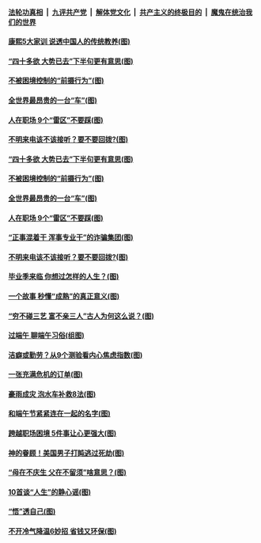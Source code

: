 ####  [法轮功真相](../../../../basic/blob/master/README.md?t=06271702) &nbsp;|&nbsp; [九评共产党](../../../../9ping.md/blob/master/README.md?t=06271702) &nbsp;|&nbsp; [解体党文化](../../../../jtdwh.md/blob/master/README.md?t=06271702)  &nbsp;|&nbsp; [共产主义的终极目的](../../../../gczydzjmd.md/blob/master/README.md?t=06271702) &nbsp;|&nbsp; [魔鬼在统治我们的世界](../../../../mgztzwmdsj.md/blob/master/README.md?t=06271702) 

#### [康熙5大家训 说透中国人的传统教养(图)](../pages/p8/937696.md?t=06271702) 

#### [“四十多欲 大势已去”下半句更有意思(图)](../pages/p8/937811.md?t=06271702) 

#### [不被困境控制的“前摄行为”(图)](../pages/p8/937145.md?t=06271702) 

#### [全世界最昂贵的一台“车”(图)](../pages/p8/937477.md?t=06271702) 

#### [人在职场 9个“雷区”不要踩(图)](../pages/p8/937766.md?t=06271702) 

#### [不明来电该不该接听？要不要回拨?(图)](../pages/p8/936929.md?t=06271702) 

#### [“四十多欲 大势已去”下半句更有意思(图)](../pages/p8/937811.md?t=06271702) 

#### [不被困境控制的“前摄行为”(图)](../pages/p8/937145.md?t=06271702) 

#### [全世界最昂贵的一台“车”(图)](../pages/p8/937477.md?t=06271702) 

#### [人在职场 9个“雷区”不要踩(图)](../pages/p8/937766.md?t=06271702) 

#### [“正事混着干 浑事专业干”的诈骗集团(图)](../pages/p8/937732.md?t=06271702) 

#### [不明来电该不该接听？要不要回拨?(图)](../pages/p8/936929.md?t=06271702) 

#### [毕业季来临 你想过怎样的人生？(图)](../pages/p8/937661.md?t=06271702) 

#### [一个故事 秒懂“成熟”的真正意义(图)](../pages/p8/936405.md?t=06271702) 

#### [“穷不碰三艺 富不亲三人”古人为何这么说？(图)](../pages/p8/937602.md?t=06271702) 

#### [过端午 聊端午习俗(组图)](../pages/p8/937246.md?t=06271702) 

#### [洁癖或勤劳？从9个测验看内心焦虑指数(图)](../pages/p8/937558.md?t=06271702) 

#### [一张充满危机的订单(图)](../pages/p8/936981.md?t=06271702) 

#### [豪雨成灾 泡水车补救8法(图)](../pages/p8/937526.md?t=06271702) 

#### [和端午节紧紧连在一起的名字(图)](../pages/p8/937448.md?t=06271702) 

#### [跨越职场困境 5件事让心更强大(图)](../pages/p8/937375.md?t=06271702) 

#### [神的眷顾！美国男子打盹逃过死劫(图)](../pages/p8/936985.md?t=06271702) 

#### [“母在不庆生 父在不留须”啥意思？(图)](../pages/p8/937234.md?t=06271702) 

#### [10首谈“人生”的静心谣(图)](../pages/p8/936965.md?t=06271702) 

#### [“悟”透自己(图)](../pages/p8/936972.md?t=06271702) 

#### [不开冷气降温6妙招 省钱又环保(图)](../pages/p8/937329.md?t=06271702) 

